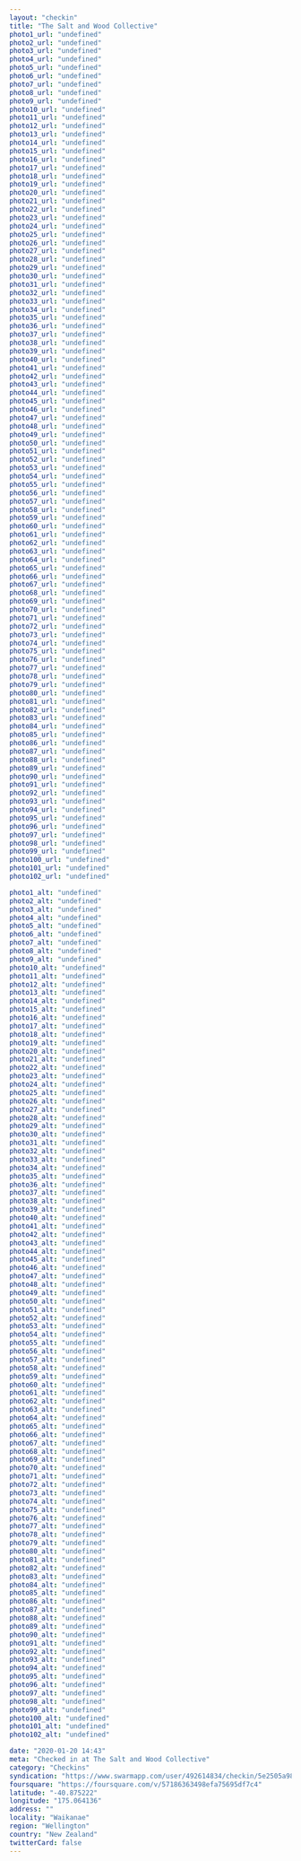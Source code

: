 ```yaml
---
layout: "checkin"
title: "The Salt and Wood Collective"
photo1_url: "undefined"
photo2_url: "undefined"
photo3_url: "undefined"
photo4_url: "undefined"
photo5_url: "undefined"
photo6_url: "undefined"
photo7_url: "undefined"
photo8_url: "undefined"
photo9_url: "undefined"
photo10_url: "undefined"
photo11_url: "undefined"
photo12_url: "undefined"
photo13_url: "undefined"
photo14_url: "undefined"
photo15_url: "undefined"
photo16_url: "undefined"
photo17_url: "undefined"
photo18_url: "undefined"
photo19_url: "undefined"
photo20_url: "undefined"
photo21_url: "undefined"
photo22_url: "undefined"
photo23_url: "undefined"
photo24_url: "undefined"
photo25_url: "undefined"
photo26_url: "undefined"
photo27_url: "undefined"
photo28_url: "undefined"
photo29_url: "undefined"
photo30_url: "undefined"
photo31_url: "undefined"
photo32_url: "undefined"
photo33_url: "undefined"
photo34_url: "undefined"
photo35_url: "undefined"
photo36_url: "undefined"
photo37_url: "undefined"
photo38_url: "undefined"
photo39_url: "undefined"
photo40_url: "undefined"
photo41_url: "undefined"
photo42_url: "undefined"
photo43_url: "undefined"
photo44_url: "undefined"
photo45_url: "undefined"
photo46_url: "undefined"
photo47_url: "undefined"
photo48_url: "undefined"
photo49_url: "undefined"
photo50_url: "undefined"
photo51_url: "undefined"
photo52_url: "undefined"
photo53_url: "undefined"
photo54_url: "undefined"
photo55_url: "undefined"
photo56_url: "undefined"
photo57_url: "undefined"
photo58_url: "undefined"
photo59_url: "undefined"
photo60_url: "undefined"
photo61_url: "undefined"
photo62_url: "undefined"
photo63_url: "undefined"
photo64_url: "undefined"
photo65_url: "undefined"
photo66_url: "undefined"
photo67_url: "undefined"
photo68_url: "undefined"
photo69_url: "undefined"
photo70_url: "undefined"
photo71_url: "undefined"
photo72_url: "undefined"
photo73_url: "undefined"
photo74_url: "undefined"
photo75_url: "undefined"
photo76_url: "undefined"
photo77_url: "undefined"
photo78_url: "undefined"
photo79_url: "undefined"
photo80_url: "undefined"
photo81_url: "undefined"
photo82_url: "undefined"
photo83_url: "undefined"
photo84_url: "undefined"
photo85_url: "undefined"
photo86_url: "undefined"
photo87_url: "undefined"
photo88_url: "undefined"
photo89_url: "undefined"
photo90_url: "undefined"
photo91_url: "undefined"
photo92_url: "undefined"
photo93_url: "undefined"
photo94_url: "undefined"
photo95_url: "undefined"
photo96_url: "undefined"
photo97_url: "undefined"
photo98_url: "undefined"
photo99_url: "undefined"
photo100_url: "undefined"
photo101_url: "undefined"
photo102_url: "undefined"

photo1_alt: "undefined"
photo2_alt: "undefined"
photo3_alt: "undefined"
photo4_alt: "undefined"
photo5_alt: "undefined"
photo6_alt: "undefined"
photo7_alt: "undefined"
photo8_alt: "undefined"
photo9_alt: "undefined"
photo10_alt: "undefined"
photo11_alt: "undefined"
photo12_alt: "undefined"
photo13_alt: "undefined"
photo14_alt: "undefined"
photo15_alt: "undefined"
photo16_alt: "undefined"
photo17_alt: "undefined"
photo18_alt: "undefined"
photo19_alt: "undefined"
photo20_alt: "undefined"
photo21_alt: "undefined"
photo22_alt: "undefined"
photo23_alt: "undefined"
photo24_alt: "undefined"
photo25_alt: "undefined"
photo26_alt: "undefined"
photo27_alt: "undefined"
photo28_alt: "undefined"
photo29_alt: "undefined"
photo30_alt: "undefined"
photo31_alt: "undefined"
photo32_alt: "undefined"
photo33_alt: "undefined"
photo34_alt: "undefined"
photo35_alt: "undefined"
photo36_alt: "undefined"
photo37_alt: "undefined"
photo38_alt: "undefined"
photo39_alt: "undefined"
photo40_alt: "undefined"
photo41_alt: "undefined"
photo42_alt: "undefined"
photo43_alt: "undefined"
photo44_alt: "undefined"
photo45_alt: "undefined"
photo46_alt: "undefined"
photo47_alt: "undefined"
photo48_alt: "undefined"
photo49_alt: "undefined"
photo50_alt: "undefined"
photo51_alt: "undefined"
photo52_alt: "undefined"
photo53_alt: "undefined"
photo54_alt: "undefined"
photo55_alt: "undefined"
photo56_alt: "undefined"
photo57_alt: "undefined"
photo58_alt: "undefined"
photo59_alt: "undefined"
photo60_alt: "undefined"
photo61_alt: "undefined"
photo62_alt: "undefined"
photo63_alt: "undefined"
photo64_alt: "undefined"
photo65_alt: "undefined"
photo66_alt: "undefined"
photo67_alt: "undefined"
photo68_alt: "undefined"
photo69_alt: "undefined"
photo70_alt: "undefined"
photo71_alt: "undefined"
photo72_alt: "undefined"
photo73_alt: "undefined"
photo74_alt: "undefined"
photo75_alt: "undefined"
photo76_alt: "undefined"
photo77_alt: "undefined"
photo78_alt: "undefined"
photo79_alt: "undefined"
photo80_alt: "undefined"
photo81_alt: "undefined"
photo82_alt: "undefined"
photo83_alt: "undefined"
photo84_alt: "undefined"
photo85_alt: "undefined"
photo86_alt: "undefined"
photo87_alt: "undefined"
photo88_alt: "undefined"
photo89_alt: "undefined"
photo90_alt: "undefined"
photo91_alt: "undefined"
photo92_alt: "undefined"
photo93_alt: "undefined"
photo94_alt: "undefined"
photo95_alt: "undefined"
photo96_alt: "undefined"
photo97_alt: "undefined"
photo98_alt: "undefined"
photo99_alt: "undefined"
photo100_alt: "undefined"
photo101_alt: "undefined"
photo102_alt: "undefined"

date: "2020-01-20 14:43"
meta: "Checked in at The Salt and Wood Collective"
category: "Checkins"
syndication: "https://www.swarmapp.com/user/492614834/checkin/5e2505a983f7dc000826e743"
foursquare: "https://foursquare.com/v/57186363498efa75695df7c4"
latitude: "-40.875222"
longitude: "175.064136"
address: ""
locality: "Waikanae"
region: "Wellington"
country: "New Zealand"
twitterCard: false
---
```


